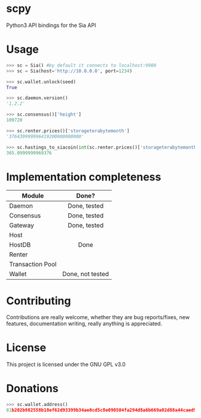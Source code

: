 # scpy
Python3 API bindings for the Sia API

# Usage
```python
>>> sc = Sia() #by default it connects to localhost:9980
>>> sc = Sia(host='http://10.0.0.0', port=1234)

>>> sc.wallet.unlock(seed)
True

>>> sc.daemon.version()
'1.2.2'

>>> sc.consensus()['height']
109720

>>> sc.renter.prices()['storageterabytemonth']
'376439999996419200000000000'

>>> sc.hastings_to_siacoin(int(sc.renter.prices()['storageterabytemonth']))
365.0999999969376

```

# Implementation completeness
| Module      | Done?      |
| ------------- |:-------------:|
|Daemon| Done, tested |
|Consensus | Done, tested |
|Gateway| Done, tested |
|Host| |
|HostDB| Done |
|Renter| |
|Transaction Pool| |
|Wallet| Done, not tested |

# Contributing
Contributions are really welcome, whether they are bug reports/fixes, new features, documentation writing, really anything is appreciated.

# License
This project is licensed under the GNU GPL v3.0

# Donations
```python
>>> sc.wallet.address()
81b202b982558b18ef62d93399b34ae0cd5c8e090504fa294d8a6b669a02d88a44caed9ea098
```
